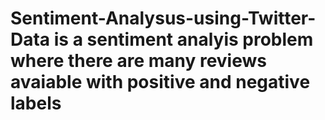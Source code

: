 # Sentiment-Analysus-using-Twitter-Data is a sentiment analyis problem where there are many reviews avaiable with positive and negative labels
